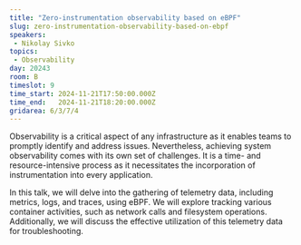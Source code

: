 ```yaml
---
title: "Zero-instrumentation observability based on eBPF"
slug: zero-instrumentation-observability-based-on-ebpf
speakers:
 - Nikolay Sivko
topics:
 - Observability
day: 20243
room: B
timeslot: 9
time_start: 2024-11-21T17:50:00.000Z
time_end:   2024-11-21T18:20:00.000Z
gridarea: 6/3/7/4
---
```


Observability is a critical aspect of any infrastructure as it enables teams to promptly identify and address issues. Nevertheless, achieving system observability comes with its own set of challenges. It is a time- and resource-intensive process as it necessitates the incorporation of instrumentation into every application.
 
In this talk, we will delve into the gathering of telemetry data, including metrics, logs, and traces, using eBPF. We will explore tracking various container activities, such as network calls and filesystem operations. Additionally, we will discuss the effective utilization of this telemetry data for troubleshooting.